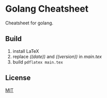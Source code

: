 # Golang Cheatsheet
Cheatsheet for golang.

## Build
1. install LaTeX
2. replace *((date))* and *((version))* in *main.tex*
3. build `pdflatex main.tex`

## License
[MIT](https://choosealicense.com/licenses/mit/)
